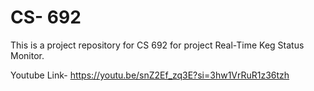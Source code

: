 # CS- 692
This is a project repository for CS 692 for project Real-Time Keg Status Monitor.

Youtube Link- https://youtu.be/snZ2Ef_zq3E?si=3hw1VrRuR1z36tzh
